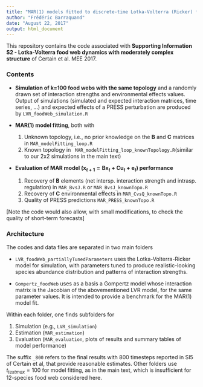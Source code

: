 ```yaml
---
title: "MAR(1) models fitted to discrete-time Lotka-Volterra (Ricker) food web dynamics"
author: "Frédéric Barraquand"
date: "August 22, 2017"
output: html_document
---
```


This repository contains the code associated with **Supporting Information S2 - Lotka-Volterra food web dynamics with moderately complex structure** of Certain et al. MEE 2017. 

### Contents

* __Simulation of **k=100** food webs with the same topology__ and a randomly drawn set of interaction strengths and environmental effects values.  Output of simulations (simulated and expected interaction matrices, time series, ...) and expected effects of a PRESS perturbation are produced by `` LVR_foodWeb_simulation.R ``

* __MAR(1) model fitting__, both with 
  1. Unknown topology, i.e., no prior knowledge on the **B** and **C** matrices in ``MAR_modelFitting_loop.R``
  2. Known topology in `` MAR_modelFitting_loop_knownTopology.R``(similar to our 2x2 simulations in the main text)

* __Evaluation of MAR model ($\mathbf{x}_{t+1} = \mathbf{B} \mathbf{x}_{t} + \mathbf{C} \mathbf{u}_{t} + \mathbf{e}_{t}$) performance__
  1. Recovery of $\mathbf{B}$ elements (net intersp. interaction strength and intrasp. regulation) in ``MAR_BvsJ.R`` or ``MAR_BvsJ_knownTopo.R``
  2. Recovery of $\mathbf{C}$ environmental effects in ``MAR_CvsQ_knownTopo.R``
  3. Quality of PRESS predictions ``MAR_PRESS_knownTopo.R``

[Note the code would also allow, with small modifications, to check the quality of short-term forecasts]

### Architecture 

The codes and data files are separated in two main folders

* ``LVR_foodWeb_partiallyTunedParameters`` uses the Lotka-Volterra-Ricker model for simulation, with parameters tuned to produce realistic-looking species abundance distribution and patterns of interaction strengths. 

* ``Gompertz_foodWeb`` uses as a basis a Gompertz model whose interaction matrix is the Jacobian of the abovementioned LVR model, for the same parameter values. It is intended to provide a benchmark for the MAR(1) model fit. 

Within each folder, one finds subfolders for 
  1. Simulation (e.g., ``LVR_simulation``)
  2. Estimation (``MAR_estimation``)
  3. Evaluation (``MAR_evaluation``, plots of results and summary tables of model performance) 
  
The suffix ``_800`` refers to the final results with 800 timesteps reported in SI5 of Certain et al, that provide reasonable estimates. Other folders use $t_{text{max}}=100$ for model fitting, as in the main text, which is insufficient for 12-species food web considered here. 




